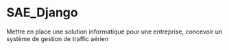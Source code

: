 # SAE_Django
Mettre en place une solution informatique pour une entreprise, concevoir un système de gestion de traffic aérien

